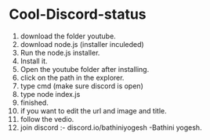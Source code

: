 # Cool-Discord-status
1. download the folder youtube.
2. download node.js (installer inculeded)
3. Run the node.js installer.
4. Install it.
5. Open the youtube folder after installing.
6. click on the path in the explorer.
7. type cmd (make sure discord is open)
8. type node index.js
9. finished.
10. if you want to edit the url and image and title.
11. follow the vedio.
12. join discord :- discord.io/bathiniyogesh
                                                              -Bathini yogesh.
